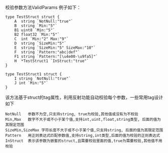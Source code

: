 校验参数方法ValidParams
例子如下：

	type TestStruct struct {
		A  string `NotNull:"true"`
		B  string `Min:"5"`
		B1 uint8 `Min:"5"`
		B2 float32 `Min:"5"`
		C  int `Min:"2" Max:"9"`
		D  string `SizeMin:"5"`
		E  string `SizeMin:"5" SizeMax:"10"`
		F  string `Pattern:"abc|def"`
		F1 string `Pattern:"[\u4e00-\u9fa5]"`
		H  *TestStruct1 `InStruct:"true"`
	}

	type TestStruct1 struct {
		I string `NotNull:"true"`
		J int `Min:"5"`
	}

该方法基于struct的tag属性，利用反射功能自动校验每个参数，一些常用tag设计如下

	NotNull   参数不为空,只支持string, true为校验,其他值或没有为不校验
	Min,Max   数字不大于或不小于某个值,支持int,uint,float,string类型, 后面的值为其限定范围
	SizeMin,SizeMax 字符长度不大于或不小于某个值,只支持string, 后面的值为其限定范围
	Pattern   用正则表达式匹配参数值,支持string,int类型,后面的值为校验的正则表达式
	InStruct  表示该参数为嵌套的struct,且需要校验里面的值,true为需要校验,其他值不用校验
